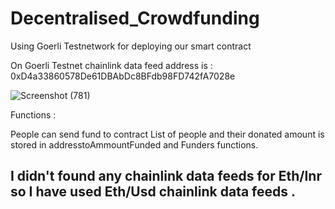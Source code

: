 # Decentralised_Crowdfunding

Using Goerli Testnetwork for deploying our smart contract 

On Goerli Testnet chainlink data feed address is : 
 0xD4a33860578De61DBAbDc8BFdb98FD742fA7028e
 
 ![Screenshot (781)](https://user-images.githubusercontent.com/100551659/211988816-f9036897-9b11-42fc-85ac-afb72cc207c5.png)

Functions : 

People can send fund to contract 
List of people and their donated amount is stored in addresstoAmmountFunded and Funders functions. 

## I didn't found any chainlink data feeds for Eth/Inr  so I have used Eth/Usd chainlink data feeds . 

 
